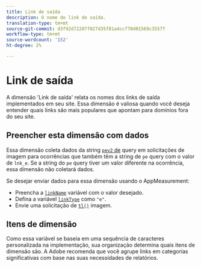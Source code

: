 ```yaml
---
title: Link de saída
description: O nome do link de saída.
translation-type: tm+mt
source-git-commit: d3f92d72207f027d35f81a4ccf70d01569c3557f
workflow-type: tm+mt
source-wordcount: '152'
ht-degree: 2%

---
```



# Link de saída

A dimensão &#39;Link de saída&#39; relata os nomes dos links de saída implementados em seu site. Essa dimensão é valiosa quando você deseja entender quais links são mais populares que apontam para domínios fora do seu site.

## Preencher esta dimensão com dados

Essa dimensão coleta dados da string [`pev2` de](/help/implement/validate/query-parameters.md) query em solicitações de imagem para ocorrências que também têm a string de `pe` query com o valor de `lnk_e`. Se a string do `pe` query tiver um valor diferente na ocorrência, essa dimensão não coletará dados.

Se desejar enviar dados para essa dimensão usando o AppMeasurement:

* Preencha a [`linkName`](/help/implement/vars/config-vars/linkname.md) variável com o valor desejado.
* Defina a variável [`linkType`](/help/implement/vars/config-vars/linktype.md) como `"e"`.
* Envie uma solicitação de [`tl()`](/help/implement/vars/functions/tl-method.md) imagem.

## Itens de dimensão

Como essa variável se baseia em uma sequência de caracteres personalizada na implementação, sua organização determina quais itens de dimensão são. A Adobe recomenda que você agrupe links em categorias significativas com base nas suas necessidades de relatórios.
